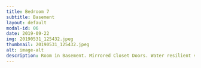 ```yaml
---
title: Bedroom 7
subtitle: Basement
layout: default
modal-id: 06
date: 2019-09-22
img: 20190531_125432.jpeg
thumbnail: 20190531_125432.jpeg
alt: image-alt
description: Room in Basement. Mirrored Closet Doors. Water resilient vinyl flooring.
---
```

